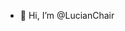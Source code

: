 - 👋 Hi, I’m @LucianChair




















<!---
LucianChair/LucianChair is a ✨ special ✨ repository because its `README.md` (this file) appears on your GitHub profile.
You can click the Preview link to take a look at your changes.
--->
